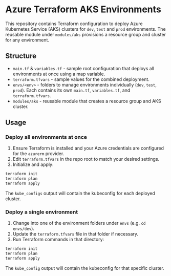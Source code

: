 # Azure Terraform AKS Environments

This repository contains Terraform configuration to deploy Azure Kubernetes Service (AKS) clusters for `dev`, `test` and `prod` environments. The reusable module under `modules/aks` provisions a resource group and cluster for any environment.

## Structure

- `main.tf` & `variables.tf` - sample root configuration that deploys all environments at once using a map variable.
- `terraform.tfvars` - sample values for the combined deployment.
- `envs/<env>` - folders to manage environments individually (`dev`, `test`, `prod`). Each contains its own `main.tf`, `variables.tf`, and `terraform.tfvars`.
- `modules/aks` - reusable module that creates a resource group and AKS cluster.

## Usage

### Deploy all environments at once

1. Ensure Terraform is installed and your Azure credentials are configured for the `azurerm` provider.
2. Edit `terraform.tfvars` in the repo root to match your desired settings.
3. Initialize and apply:

```bash
terraform init
terraform plan
terraform apply
```

The `kube_configs` output will contain the kubeconfig for each deployed cluster.

### Deploy a single environment

1. Change into one of the environment folders under `envs` (e.g. `cd envs/dev`).
2. Update the `terraform.tfvars` file in that folder if necessary.
3. Run Terraform commands in that directory:

```bash
terraform init
terraform plan
terraform apply
```

The `kube_config` output will contain the kubeconfig for that specific cluster.
